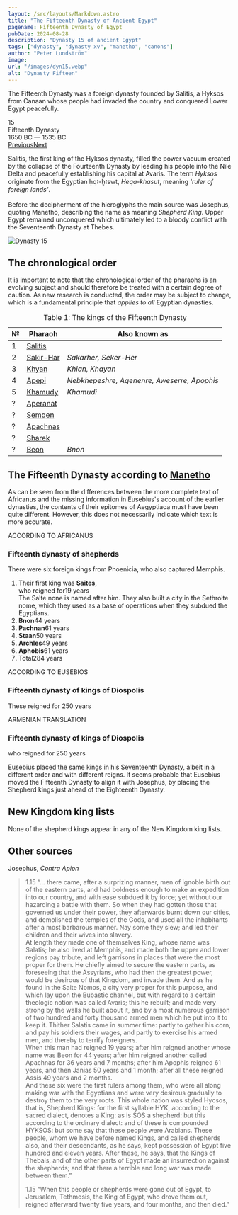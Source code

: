 ```yaml
---
layout: /src/layouts/Markdown.astro
title: "The Fifteenth Dynasty of Ancient Egypt"
pagename: Fifteenth Dynasty of Egypt
pubDate: 2024-08-28
description: "Dynasty 15 of ancient Egypt"
tags: ["dynasty", "dynasty xv", "manetho", "canons"]
author: "Peter Lundström"
image:
url: "/images/dyn15.webp"
alt: "Dynasty Fifteen"
---
```


<p class="lead">
The Fifteenth Dynasty was a foreign dynasty founded by Salitis, a Hyksos from Canaan whose people had invaded the country and conquered Lower Egypt peacefully. 
</p>
<div class="dynruta float-right ml-4 mb-3 mt-4">
	<div class="flex flex-col justify-center items-center [text-shadow:_0_1px_0_rgb(255_255_255_/_20%)]">
		<div class="text-9xl font-bold [text-shadow:_0_1px_0_rgb(255_255_255_/_40%)]">15</div>
		<div>Fifteenth Dynasty</div>
		<div>1650 BC &mdash; 1535 BC</div>
		<div class="w-full flex justify-between"><a href="/dynasty/14">Previous</a><a href="/dynasty/16">Next</a></div>
	</div>
</div>
<p>
Salitis, the first king of the Hyksos dynasty, filled the power vacuum created by the collapse of the Fourteenth Dynasty by leading his people into the Nile Delta and peacefully establishing his capital at Avaris.
The term <em>Hyksos</em> originate from the Egyptian <tlit>ḥqꜣ-ḫꜣswt</tlit>, <em>Heqa-khasut</em>, meaning <i>'ruler of foreign lands'</i>.<br /><br />Before the decipherment of the hieroglyphs the main source was Josephus, quoting Manetho, describing the name as meaning <i>Shepherd King</i>.  Upper Egypt remained unconquered which ultimately led to a bloody conflict with the Seventeenth Dynasty at Thebes.
</p>

<img class="w-full rounded-sm sm:rounded-xl my-10" src="/images/dyn15.webp" alt="Dynasty 15">
<h2 class="mt-10">The chronological order</h2>
<p>
It is important to note that the chronological order of the pharaohs is an evolving subject and should therefore be treated with a certain degree of caution. As new research is conducted, the order may be subject to change, which is a fundamental principle that <i>applies to all</i> Egyptian dynasties.
</p>

<table>
	<caption class="py-2 text-sm">Table 1: The kings of the Fifteenth Dynasty</caption>
	<thead>
		<tr>
			<th scope="col" class="w-5 text-center">№</th>
			<th scope="col" class="pl-3">Pharaoh</th>
			<th scope="col" class="pl-3">Also known as</th>
		</tr>
	</thead>
	<tbody>
		<tr><td>1</td><td><a href="/pharaohs/Salitis">Salitis</a></td><td><em></em></td></tr>
		<tr><td>2</td><td><a href="/pharaohs/Sakir-Har">Sakir-Har</a></td><td><em>Sakarher, Seker-Her</em></td></tr>
		<tr><td>3</td><td><a href="/pharaohs/Khyan">Khyan</a></td><td><em>Khian, Khayan</em></td></tr>
		<tr><td>4</td><td><a href="/pharaohs/Apepi">Apepi</a></td><td><em>Nebkhepeshre, Aqenenre, Aweserre, Apophis</em></td></tr>
		<tr><td>5</td><td><a href="/pharaohs/Khamudy">Khamudy</a></td><td><em>Khamudi</em></td></tr>
		<tr><td>?</td><td><a href="/pharaohs/Aperanat">Aperanat</a></td><td><em></em></td></tr>
		<tr><td>?</td><td><a href="/pharaohs/Semqen">Semqen</a></td><td><em></em></td></tr>
		<tr><td>?</td><td><a href="/pharaohs/Apachnas">Apachnas</a></td><td><em></em></td></tr>
		<tr><td>?</td><td><a href="/pharaohs/Sharek">Sharek</a></td><td><em></em></td></tr>
		<tr><td>?</td><td><a href="/pharaohs/Beon">Beon</a></td><td><em>Bnon</em></td></tr>
	</tbody>
</table>

<h2 class="mt-10 text-wrap">The Fifteenth Dynasty according to <a href="/kinglists/manetho">Manetho</a></h2>
<p>
As can be seen from the differences between the more complete text of Africanus and the missing information in Eusebius's account of the earlier dynasties, the contents of their epitomes of Aegyptiaca must have been quite different. However, this does not necessarily indicate which text is more accurate.
</p>

<div class="dynasty">
	<div class="w-full">
		<div class="according">ACCORDING TO AFRICANUS</div>
		<h3>Fifteenth dynasty of shepherds</h3>
		<p>There were six foreign kings from Phoenicia, who also captured Memphis.</p>
		<ol class="farao">
			<li>
				Their first king was <b>Saites</b>,<br />who reigned for<span class="y">19 years</span><br />The Salte none is named after him. They
				also built a city in the Sethroite nome, which they used as a base of operations when they subdued the Egyptians.
				<li><b>Bnon</b><span class="y">44 years</span></li>
				<li><b>Pachnan</b><span class="y">61 years</span></li>
				<li><b>Staan</b><span class="y">50 years</span></li>
				<li><b>Archles</b><span class="y">49 years</span></li>
				<li><b>Aphobis</b><span class="y">61 years</span></li>
				<li class="total">Total<span class="y">284 years</span></li>
			</li>
		</ol>
	</div>
	<div class="w-full">
		<div class="according">ACCORDING TO EUSEBIOS</div>
		<h3>Fifteenth dynasty of kings of Diospolis</h3>
		<p>These reigned for <span class="y">250 years</span></p>
	</div>
	<div class="w-full">
		<div class="according">ARMENIAN TRANSLATION</div>
		<h3>Fifteenth dynasty of kings of Diospolis</h3>
		<p>who reigned for <span class="y">250 years</span></p>
	</div>
</div>

<p>
	Eusebius placed the same kings in his Seventeenth Dynasty, albeit in a different order and with different reigns. It seems probable that Eusebius moved the Fifteenth Dynasty to align it with Josephus, by placing the Shepherd kings just ahead of the Eighteenth Dynasty. 
</p>

<h2 class="mt-10 text-wrap">New Kingdom king lists</h2>
<p>
	None of the shepherd kings appear in any of the New Kingdom king lists. 
</p>

<h2 class="mt-10 text-wrap">Other sources</h3>

<p class="text-lg font-semibold dark:text-shark-100 max-w-prose md:mx-auto">
Josephus, <i class="font-normal">Contra Apion</i>
</p>
<blockquote>
<p>
	<mid>1.15</mid> “... there came, after a surprizing manner, men of ignoble birth out of the eastern parts, and had boldness enough to make an expedition into our country, and with ease subdued it by force; yet without our hazarding a battle with them. So when they had gotten those that governed us under their power, they afterwards burnt down our cities, and demolished the temples of the Gods, and used all the inhabitants after a most barbarous manner. Nay some they slew; and led their children and their wives into slavery.<br>At length they made one of themselves King, whose name was Salatis; he also lived at Memphis, and made both the upper and lower regions pay tribute, and left garrisons in places that were the most proper for them. He chiefly aimed to secure the eastern parts, as foreseeing that the Assyrians, who had then the greatest power, would be desirous of that Kingdom, and invade them. And as he found in the Saite Nomos, a city very proper for this purpose, and which lay upon the Bubastic channel, but with regard to a certain theologic notion was called Avaris; this he rebuilt; and made very strong by the walls he built about it, and by a most numerous garrison of two hundred and forty thousand armed men which he put into it to keep it. Thither Salatis came in summer time: partly to gather his corn, and pay his soldiers their wages, and partly to exercise his armed men, and thereby to terrify foreigners.<br>When this man had reigned 19 years; after him reigned another whose name was Beon for 44 years; after him reigned another called Apachnas for 36 years and 7 months; after him Apophis reigned 61 years, and then Janias 50 years and 1 month; after all these reigned Assis 49 years and 2 months.<br>And these six were the first rulers among them, who were all along making war with the Egyptians and were very desirous gradually to destroy them to the very roots. This whole nation was styled Hycsos, that is, Shepherd Kings: for the first syllable HYK, according to the sacred dialect, denotes a King: as is SOS a shepherd: but this according to the ordinary dialect: and of these is compounded HYKSOS: but some say that these people were Arabians. These people, whom we have before named Kings, and called shepherds also, and their descendants, as he says, kept possession of Egypt five hundred and eleven years. After these, he says, that the Kings of Thebais, and of the other parts of Egypt made an insurrection against the shepherds; and that there a terrible and long war was made between them.”
</p>
<p>
	<mid>1.15</mid> “When this people or shepherds were gone out of Egypt, to Jerusalem, Tethmosis, the King of Egypt, who drove them out, reigned afterward twenty five years, and four months, and then died.”</p>
</p>
</blockquote>
